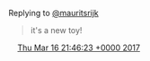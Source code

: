 Replying to [@mauritsrijk](https://twitter.com/mauritsrijk/status/842415390659604480)

> it's a new toy\!

<img src="../../media/tweet.ico" width="12" /> [Thu Mar 16 21:46:23 +0000 2017](https://twitter.com/DromerDenker/status/842492263506853888)